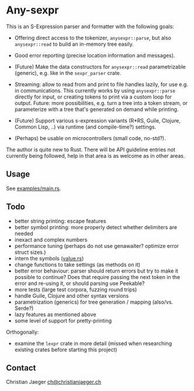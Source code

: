 # Any-sexpr

This is an S-Expression parser and formatter with the following goals:

* Offering direct access to the tokenizer, `anysexpr::parse`, but also
  `anysexpr::read` to build an in-memory tree easily.

* Good error reporting (precise location information and
  messages).

* (Future) Make the data constructors for `anysexpr::read`
  parametrizable (generic), e.g. like in the `sexpr_parser` crate.

* Streaming: allow to read from and print to file handles lazily, for
  use e.g. in communications. This currently works by using
  `anysexpr::parse` directly for input, or creating tokens to print
  via a custom loop for output. Future: more possibilities, e.g. turn
  a tree into a token stream, or parameterize with a tree that's
  generated on demand while printing.

* (Future) Support various s-expression variants (R*RS, Guile, Clojure,
  Common Lisp, ..) via runtime (and compile-time?) settings.

* (Perhaps) be usable on microcontrollers (small code, no-std?).

The author is quite new to Rust. There will be API guideline entries
not currently being followed, help in that area is as welcome as in
other areas.

## Usage

See [examples/main.rs](examples/main.rs).

## Todo

* better string printing: escape features
* better symbol printing: more properly detect whether delimiters are
  needed
* inexact and complex numbers
* performance tuning (perhaps do not use genawaiter? optimize error struct sizes.)
* intern the symbols ([value.rs](src/value.rs))
* change functions to take settings (as methods on it)
* better error behaviour: parser should return errors but try to make
  it possible to continue? Does that require passing the next token in
  the error and re-using it, or should parsing use Peekable?
* more tests (large test corpora, fuzzing round trips)
* handle Guile, Clojure and other syntax versions
* parametrization (generics) for tree generation / mapping (also/vs. Serde?)
* lazy features as mentioned above
* some level of support for pretty-printing

Orthogonally:

* examine the `lexpr` crate in more detail (missed when researching
  existing crates before starting this project)

## Contact

Christian Jaeger <ch@christianjaeger.ch>

